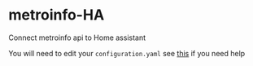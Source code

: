 # metroinfo-HA
Connect metroinfo api to Home assistant

You will need to edit your `configuration.yaml` see [this](https://www.home-assistant.io/docs/configuration/) if you need help

